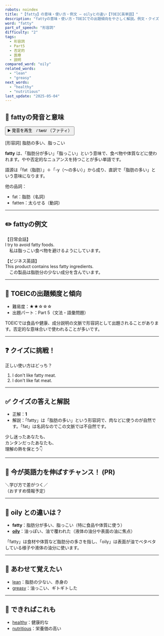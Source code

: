 ```yaml
---
robots: noindex
title: "【fatty】の意味・使い方・例文 ― oilyとの違い【TOEIC英単語】"
description: "fattyの意味・使い方・TOEICでの出題傾向をやさしく解説。例文・クイズ付きでoilyとの違いもわかりやすく学べます。"
word: "fatty"
part_of_speech: "形容詞"
difficulty: "2"
tags:
  - 形容詞
  - Part5
  - 否定的
  - 医療
  - 説明
compared_word: "oily"
related_words:
  - "lean"
  - "greasy"
next_words:
  - "healthy"
  - "nutritious"
last_update: "2025-05-04"
---
```


## 🔰 fattyの発音と意味

<button class="play-audio" onclick="playTTS('fatty')">
  <span class="play-audio-main">
    ▶️ 発音を再生　/ˈfæti/
  </span>
  <span class="play-audio-sub">
    （ファティ）
  </span>
</button>

[形容詞] 脂肪の多い、脂っこい

**fatty** は、「脂肪分が多い」「脂っこい」という意味で、食べ物や体質などに使われます。やや否定的なニュアンスを持つことが多い単語です。

語源は「fat（脂肪）」＋「-y（～の多い）」から成り、直訳で「脂肪の多い」という意味になります。

他の品詞：  
- fat：脂肪（名詞）
- fatten：太らせる（動詞）

---

## ✏️ fattyの例文

【日常会話】  
I try to avoid fatty foods.  
　私は脂っこい食べ物を避けるようにしています。

【ビジネス英語】  
This product contains less fatty ingredients.  
　この製品は脂肪分の少ない成分を含んでいます。

---

## 🎯 TOEICの出題頻度と傾向

- 難易度：★★☆☆☆
- 出題パート：Part 5（文法・語彙問題）

TOEICでは食品や健康、成分説明の文脈で形容詞として出題されることがあります。否定的な意味合いで使われることが多いです。

---

## ❓ クイズに挑戦！

正しい使い方はどっち？

1. I don't like fatty meat.  
2. I don't like fat meat.

---

## ✅ クイズの答えと解説

- 正解：**1**
- 解説：「fatty」は「脂肪の多い」という形容詞で、肉などに使うのが自然です。「fat」は名詞なのでこの文脈では不自然です。

少し迷ったあなたも、  
カンタンだったあなたも、  
理解の熱を保とう👇️

---

## 🚀 今が英語力を伸ばすチャンス！ (PR)

<div class="info-center">
＼学び方で差がつく／<br>  
（おすすめ情報予定）
</div>

---

## 🤔  oily との違いは？

- **fatty**：脂肪分が多い、脂っこい（特に食品や体質に使う）
- **[oily](/oily)**：油っぽい、油で覆われた（液体の油分や表面の油に焦点）

「fatty」は食材や体質など脂肪分の多さを指し、「oily」は表面が油でベタベタしている様子や液体の油分に使います。

---

## 🧩 あわせて覚えたい

- [lean](/lean)：脂肪の少ない、赤身の
- [greasy](/greasy)：油っこい、ギトギトした

---

## 📖 できればこれも

- [healthy](/healthy)：健康的な
- [nutritious](/nutritious)：栄養価の高い

<!-- cvid: aid46_bid15 -->
